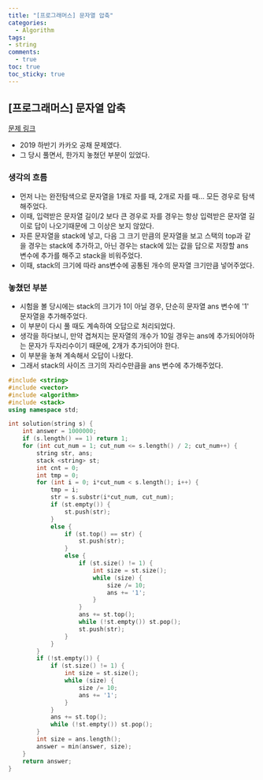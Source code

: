 ```yaml
---
title: "[프로그래머스] 문자열 압축"
categories:
  - Algorithm
tags:
- string
comments:
  - true
toc: true
toc_sticky: true
---
```

## [프로그래머스] 문자열 압축

[문제 링크](https://programmers.co.kr/learn/courses/30/lessons/60057)

* 2019 하반기 카카오 공채 문제였다.
* 그 당시 풀면서, 한가지 놓쳤던 부분이 있었다.

### 생각의 흐름
* 먼저 나는 완전탐색으로 문자열을 1개로 자를 때, 2개로 자를 때... 모든 경우로 탐색해주었다.
* 이때, 입력받은 문자열 길이/2 보다 큰 경우로 자를 경우는 항상 입력받은 문자열 길이로 답이 나오기때문에 그 이상은 보지 않았다.
* 자른 문자열을 stack에 넣고, 다음 그 크기 만큼의 문자열을 보고 스택의 top과 같을 경우는 stack에 추가하고, 아닌 경우는 stack에 있는 값을 답으로 저장할 ans 변수에 추가를 해주고 stack을 비워주었다. 
* 이때, stack의 크기에 따라 ans변수에 공통된 개수의 문자열 크기만큼 넣어주었다.

### 놓쳤던 부분
* 시험을 볼 당시에는 stack의 크기가 1이 아닐 경우, 단순히 문자열 ans 변수에 '1' 문자열을 추가해주었다.
* 이 부분이 다시 풀 때도 계속하여 오답으로 처리되었다.
* 생각을 하다보니, 만약 겹쳐지는 문자열의 개수가 10일 경우는 ans에 추가되어야하는 문자가 두자리수이기 때문에, 2개가 추가되어야 한다.
* 이 부분을 놓쳐 계속해서 오답이 나왔다.
* 그래서 stack의 사이즈 크기의 자리수만큼을 ans 변수에 추가해주었다.

```cpp
#include <string>
#include <vector>
#include <algorithm>
#include <stack>
using namespace std;

int solution(string s) {
	int answer = 1000000;
	if (s.length() == 1) return 1;
	for (int cut_num = 1; cut_num <= s.length() / 2; cut_num++) {
		string str, ans;
		stack <string> st;
		int cnt = 0;
		int tmp = 0;
		for (int i = 0; i*cut_num < s.length(); i++) {
			tmp = i;
			str = s.substr(i*cut_num, cut_num);
			if (st.empty()) {
				st.push(str);
			}
			else {
				if (st.top() == str) {
					st.push(str);
				}
				else {
					if (st.size() != 1) {
						int size = st.size();
						while (size) {
							size /= 10;
							ans += '1';
						}
					}
					ans += st.top();
					while (!st.empty()) st.pop();
					st.push(str);
				}
			}
		}
		if (!st.empty()) {
			if (st.size() != 1) {
				int size = st.size();
				while (size) {
					size /= 10;
					ans += '1';
				}
			}
			ans += st.top();
			while (!st.empty()) st.pop();
		}
		int size = ans.length();
		answer = min(answer, size);
	}
	return answer;
}
```

